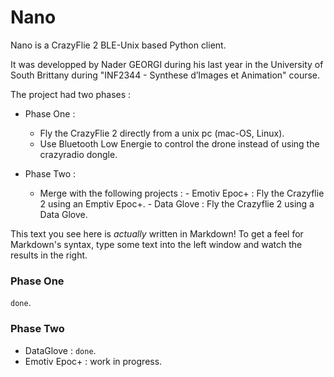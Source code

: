 # Nano

Nano is a CrazyFlie 2 BLE-Unix based Python client.

It was developped by Nader GEORGI during his last year in the University of South Brittany during "INF2344 - Synthese d’Images et Animation" course.

The project had two phases :
- Phase One :
  - Fly the CrazyFlie 2 directly from a unix pc (mac-OS, Linux).
  - Use Bluetooth Low Energie to control the drone instead of using the crazyradio dongle.


- Phase Two  :
  - Merge with the following projects :
         -  Emotiv Epoc+ : Fly the Crazyflie 2 using an Emptiv Epoc+.
         -  Data Glove : Fly the Crazyflie 2 using a Data Glove.

This text you see here is *actually* written in Markdown! To get a feel for Markdown's syntax, type some text into the left window and watch the results in the right.

### Phase One
`done`.

### Phase Two
-   DataGlove : `done`.
-   Emotiv Epoc+ : work in progress.
